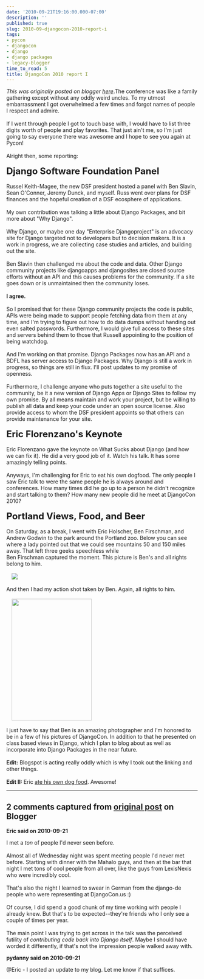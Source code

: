 ```yaml
---
date: '2010-09-21T19:16:00.000-07:00'
description: ''
published: true
slug: 2010-09-djangocon-2010-report-i
tags:
- pycon
- djangocon
- django
- django packages
- legacy-blogger
time_to_read: 5
title: DjangoCon 2010 report I
---
```


*This was originally posted on blogger [here](https://pydanny.blogspot.com/2010/09/djangocon-2010-report-i.html)*.The conference was like a family gathering except without any oddly weird uncles. To my utmost embarrassment I got overwhelmed a few times and forgot names of people I respect and admire.<br /><br />If I went through people I got to touch base with, I would have to list three digits worth of people and play favorites. That just ain't me, so I'm just going to say everyone there was awesome and I hope to see you again at Pycon!<br /><br />Alright then, some reporting:<br /><br /><b><span class="Apple-style-span" style="font-size: x-large;">Django Software Foundation Panel</span></b><br /><br />Russel Keith-Magee, the new DSF president hosted a panel with Ben Slavin, Sean O'Conner, Jeremy Dunck, and myself. Russ went over plans for DSF finances and the hopeful creation of a DSF ecosphere of applications.<br /><br />My own contribution was talking a little about Django Packages, and bit more about "Why Django". <br /><br />Why Django, or maybe one day "Enterprise Djangoproject" is an advocacy site for Django targeted not to developers but to decision makers. It is a work in progress, we are collecting case studies and articles, and building out the site. <br /><br />Ben Slavin then challenged me about the code and data. Other Django community projects like djangoapps and djangosites are closed source efforts without an API and this causes problems for the community. If a site goes down or is unmaintained then the community loses.<br /><br /><b>I agree.</b><br /><br />So I promised that for these Django community projects the code is public, APIs were being made to support people fetching data from them at any time, and I'm trying to figure out how to do data dumps without handing out even salted passwords. Furthermore, I would give full access to these sites and servers behind them to those that Russell appointing to the position of being watchdog.<br /><br />And I'm working on that promise. Django Packages now has an API and a BDFL has server access to Django Packages. Why Django is still a work in progress, so things are still in flux. I'll post updates to my promise of openness.<br /><br />Furthermore, I challenge anyone who puts together a site useful to the community, be it a new version of Django Apps or Django Sites to follow my own promise. By all means maintain and work your project, but be willing to publish all data and keep your code under an open source license. Also provide access to whom the DSF president appoints so that others can provide maintenance for your site.<br /><br /><span class="Apple-style-span" style="font-size: x-large;"><b>Eric Florenzano's Keynote</b></span><br /><br />Eric Florenzano gave the keynote on What Sucks about Django (and how we can fix it). He did a very good job of it. Watch his talk. It has some amazingly telling points.<br /><br />Anyways, I'm challenging for Eric to eat his own dogfood. The only people I saw Eric talk to were the same people he is always around and conferences. How many times did he go up to a person he didn't recognize and start talking to them? How many new people did he meet at DjangoCon 2010?<br /><br /><span class="Apple-style-span" style="font-size: x-large;"><b>Portland Views, Food, and Beer</b></span><br /><br />On Saturday, as a break, I went with Eric Holscher, Ben Firschman, and Andrew Godwin to the park around the Portland zoo. Below you can see where a lady pointed out that we could see mountains 50 and 150 miles away. That left three geeks speechless while <br />Ben Firschman captured the moment. This picture is Ben's and all rights belong to him.<br /><br /><img src="http://farm5.static.flickr.com/4150/4980586085_7c97a7d080_d.jpg" style="margin-left: 1em; margin-right: 1em;" /><br /><br />And then I had my action shot taken by Ben. Again, all rights to him.<br /><br /><a href="http://farm5.static.flickr.com/4107/4980587017_51b9224e79_d.jpg" style="margin-left: 1em; margin-right: 1em;"><img border="0" height="320" src="http://farm5.static.flickr.com/4107/4980587017_51b9224e79_d.jpg" width="211" /></a><br /><br />I just have to say that Ben is an amazing photographer and I'm honored to be in a few of his pictures of DjangoCon. In addition to that he presented on class based views in Django, which I plan to blog about as well as incorporate into Django Packages in the near future.<br /><br /><b>Edit:</b> Blogspot is acting really oddly which is why I took out the linking and other things.<br /><br /><b>Edit II:&nbsp;</b>Eric&nbsp;<a href="http://pydanny.blogspot.com/2010/09/djangocon-2010-report-i.html?showComment=1285127097356#c135230163972552928">ate his own dog food</a>. Awesome!

---

## 2 comments captured from [original post](https://pydanny.blogspot.com/2010/09/djangocon-2010-report-i.html) on Blogger

**Eric said on 2010-09-21**

I met a *ton* of people I'd never seen before.<br /><br />Almost all of Wednesday night was spent meeting people I'd never met before. Starting with dinner with the Mahalo guys, and then at the bar that night I met tons of cool people from all over, like the guys from LexisNexis who were incredibly cool.<br /><br />That's also the night I learned to swear in German from the django-de people who were representing at DjangoCon.us :)<br /><br />Of course, I did spend a good chunk of my time working with people I already knew. But that's to be expected--they're friends who I only see a couple of times per year.<br /><br />The main point I was trying to get across in the talk was the perceived futility of *contributing code back into Django itself*. Maybe I should have worded it differently, if that's not the impression people walked away with.

**pydanny said on 2010-09-21**

@Eric - I posted an update to my blog. Let me know if that suffices.

